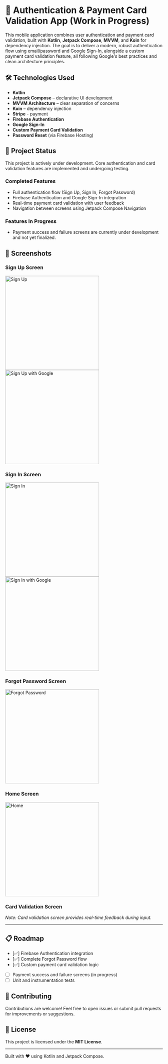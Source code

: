 # 🔐 Authentication & Payment Card Validation App (Work in Progress)

This mobile application combines user authentication and payment card validation, built with **Kotlin**, **Jetpack Compose**, **MVVM**, and **Koin** for dependency injection. The goal is to deliver a modern, robust authentication flow using email/password and Google Sign-In, alongside a custom payment card validation feature, all following Google's best practices and clean architecture principles.

## 🛠️ Technologies Used

- **Kotlin**
- **Jetpack Compose** – declarative UI development
- **MVVM Architecture** – clear separation of concerns
- **Koin** – dependency injection
- **Stripe** - payment
- **Firebase Authentication**
- **Google Sign-In**
- **Custom Payment Card Validation**
- **Password Reset** (via Firebase Hosting)

## 🚧 Project Status

This project is actively under development. Core authentication and card validation features are implemented and undergoing testing.

### Completed Features

- Full authentication flow (Sign Up, Sign In, Forgot Password)
- Firebase Authentication and Google Sign-In integration
- Real-time payment card validation with user feedback
- Navigation between screens using Jetpack Compose Navigation

### Features In Progress

- Payment success and failure screens are currently under development and not yet finalized.

## 📱 Screenshots

### Sign Up Screen

<img src="app/src/main/java/com/example/authapp/assets/screenshots/signup.png" width="300" alt="Sign Up">

<img src="app/src/main/java/com/example/authapp/assets/screenshots/signingoogle.png" width="300" alt="Sign Up with Google">

### Sign In Screen

<img src="app/src/main/java/com/example/authapp/assets/screenshots/signin.png" width="300" alt="Sign In">

<img src="app/src/main/java/com/example/authapp/assets/screenshots/signingoogle.png" width="300" alt="Sign In with Google">

### Forgot Password Screen

<img src="app/src/main/java/com/example/authapp/assets/screenshots/forgotpassword.png" width="300" alt="Forgot Password">

### Home Screen

<img src="app/src/main/java/com/example/authapp/assets/screenshots/home.png" width="300" alt="Home">

### Card Validation Screen

*Note: Card validation screen provides real-time feedback during input.*

---

## 📋 Roadmap

- [✅] Firebase Authentication integration
- [✅] Complete Forgot Password flow
- [✅] Custom payment card validation logic
- [  ] Payment success and failure screens (in progress)
- [  ] Unit and instrumentation tests

## 🤝 Contributing

Contributions are welcome! Feel free to open issues or submit pull requests for improvements or suggestions.

## 📄 License

This project is licensed under the **MIT License**.

---

Built with ❤️ using Kotlin and Jetpack Compose.